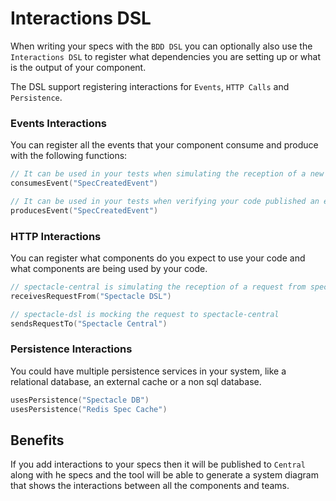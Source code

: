 [//]: # ( {{ title: Interactions DSL }} {{ features: System Diagram }} )

# Interactions DSL

When writing your specs with the `BDD DSL` you can optionally also use the `Interactions DSL` to
register what dependencies you are setting up or what is the output of your component.

The DSL support registering interactions for `Events`, `HTTP Calls` and `Persistence`.

### Events Interactions

You can register all the events that your component consume and produce with the following
functions:

```kotlin
// It can be used in your tests when simulating the reception of a new event.
consumesEvent("SpecCreatedEvent")

// It can be used in your tests when verifying your code published an event.
producesEvent("SpecCreatedEvent")
```

### HTTP Interactions

You can register what components do you expect to use your code and what components are being used
by your code.

```kotlin
// spectacle-central is simulating the reception of a request from spectacle-dsl
receivesRequestFrom("Spectacle DSL")

// spectacle-dsl is mocking the request to spectacle-central
sendsRequestTo("Spectacle Central")
```

### Persistence Interactions

You could have multiple persistence services in your system, like a relational database, an external
cache or a non sql database.

```kotlin
usesPersistence("Spectacle DB")
usesPersistence("Redis Spec Cache")
```

## Benefits

If you add interactions to your specs then it will be published to `Central` along with he specs and
the tool will be able to generate a system diagram that shows the interactions between all the
components and teams. 
